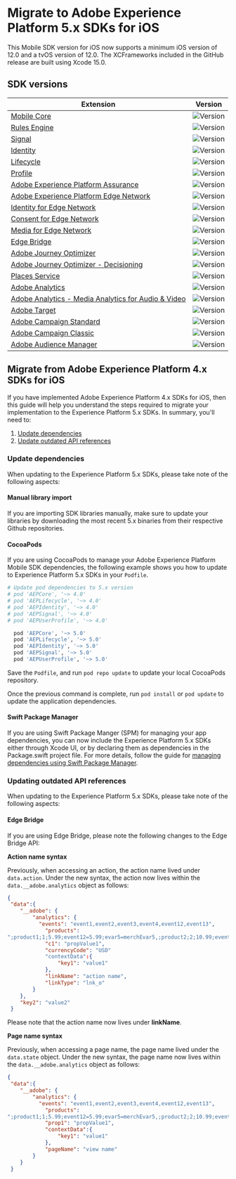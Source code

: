 # Migrate to Adobe Experience Platform 5.x SDKs for iOS

<InlineAlert variant="info" slots="text"/>

This Mobile SDK version for iOS now supports a minimum iOS version of 12.0 and a tvOS version of 12.0. The XCFrameworks included in the GitHub release are built using Xcode 15.0.

## SDK versions

| Extension | Version |
|---|---|
| [Mobile Core](../../../home/base/mobile-core/index.md) | ![Version](https://img.shields.io/github/v/release/adobe/aepsdk-core-ios.svg?label=AEPCore&logo=apple&logoColor=white&color=orange&sort=semver&filter=5*) |
| [Rules Engine](../../../home/base/mobile-core/rules-engine/index.md) | ![Version](https://img.shields.io/github/v/release/adobe/aepsdk-rulesengine-ios.svg?label=AEPRulesEngine&logo=apple&logoColor=white&color=orange&sort=semver&filter=5*) |
| [Signal](../../../home/base/mobile-core/signal/index.md) | ![Version](https://img.shields.io/github/v/release/adobe/aepsdk-core-ios.svg?label=AEPSignal&logo=apple&logoColor=white&color=orange&sort=semver&filter=5*) |
| [Identity](../../../home/base/mobile-core/identity/index.md) | ![Version](https://img.shields.io/github/v/release/adobe/aepsdk-core-ios.svg?label=AEPIdentity&logo=apple&logoColor=white&color=orange&sort=semver&filter=5*) |
| [Lifecycle](../../../home/base/mobile-core/lifecycle/index.md) | ![Version](https://img.shields.io/github/v/release/adobe/aepsdk-core-ios.svg?label=AEPLifecycle&logo=apple&logoColor=white&color=orange&sort=semver&filter=5*) |
| [Profile](../../../home/base/profile/index.md) | ![Version](https://img.shields.io/github/v/release/adobe/aepsdk-userprofile-ios.svg?label=AEPUserProfile&logo=apple&logoColor=white&color=orange&sort=semver&filter=5*) |
| [Adobe Experience Platform Assurance](../../../home/base/assurance/index.md) | ![Version](https://img.shields.io/github/v/release/adobe/aepsdk-assurance-ios.svg?label=AEPAssurance&logo=apple&logoColor=white&color=orange&sort=semver&filter=5*) |
| [Adobe Experience Platform Edge Network](../../../edge/edge-network/index.md) | ![Version](https://img.shields.io/github/v/release/adobe/aepsdk-edge-ios.svg?label=AEPEdge&logo=apple&logoColor=white&color=orange&sort=semver&filter=5*) |
| [Identity for Edge Network](../../../edge/identity-for-edge-network/index.md) | ![Version](https://img.shields.io/github/v/release/adobe/aepsdk-edgeidentity-ios.svg?label=AEPEdgeIdentity&logo=apple&logoColor=white&color=orange&sort=semver&filter=5*) |
| [Consent for Edge Network](../../../edge/consent-for-edge-network/index.md) | ![Version](https://img.shields.io/github/v/release/adobe/aepsdk-edgeconsent-ios.svg?label=AEPEdgeConsent&logo=apple&logoColor=white&color=orange&sort=semver&filter=5*) |
| [Media for Edge Network](../../../edge/media-for-edge-network/index.md) | ![Version](https://img.shields.io/github/v/release/adobe/aepsdk-edgemedia-ios.svg?label=AEPEdgeMedia&logo=apple&logoColor=white&color=orange&sort=semver&filter=5*) |
| [Edge Bridge](../../../solution/adobe-analytics/migrate-to-edge-network.md) | ![Version](https://img.shields.io/github/v/release/adobe/aepsdk-edgebridge-ios.svg?label=AEPEdgeBridge&logo=apple&logoColor=white&color=orange&sort=semver&filter=5*) |
| [Adobe Journey Optimizer](../../../edge/adobe-journey-optimizer/index.md) | ![Version](https://img.shields.io/github/v/release/adobe/aepsdk-messaging-ios.svg?label=AEPMessaging&logo=apple&logoColor=white&color=orange&sort=semver&filter=5*) |
| [Adobe Journey Optimizer - Decisioning](../../../edge/adobe-journey-optimizer-decisioning/index.md) | ![Version](https://img.shields.io/github/v/release/adobe/aepsdk-optimize-ios.svg?label=AEPOptimize&logo=apple&logoColor=white&color=orange&sort=semver&filter=5*) |
| [Places Service](https://experienceleague.adobe.com/docs/places/using/home.html) | ![Version](https://img.shields.io/github/v/release/adobe/aepsdk-places-ios.svg?label=AEPPlaces&logo=apple&logoColor=white&color=orange&sort=semver&filter=5*) |
| [Adobe Analytics](../../../solution/adobe-analytics/index.md) | ![Version](https://img.shields.io/github/v/release/adobe/aepsdk-analytics-ios.svg?label=AEPAnalytics&logo=apple&logoColor=white&color=orange&sort=semver&filter=5*) |
| [Adobe Analytics - Media Analytics for Audio & Video](../../../solution/adobe-media-analytics/index.md) | ![Version](https://img.shields.io/github/v/release/adobe/aepsdk-media-ios.svg?label=AEPMedia&logo=apple&logoColor=white&color=orange&sort=semver&filter=5*) |
| [Adobe Target](../../../solution/adobe-target/index.md) | ![Version](https://img.shields.io/github/v/release/adobe/aepsdk-target-ios.svg?label=AEPTarget&logo=apple&logoColor=white&color=orange&sort=semver&filter=5*) |
| [Adobe Campaign Standard](../../../solution/adobe-campaign-standard/index.md) | ![Version](https://img.shields.io/github/v/release/adobe/aepsdk-campaign-ios.svg?label=AEPCampaign&logo=apple&logoColor=white&color=orange&sort=semver&filter=5*) |
| [Adobe Campaign Classic](../../../solution/adobe-campaign-classic/index.md) | ![Version](https://img.shields.io/github/v/release/adobe/aepsdk-campaignclassic-ios.svg?label=AEPCampaignClassic&logo=apple&logoColor=white&color=orange&sort=semver&filter=5*) |
| [Adobe Audience Manager](../../../solution/adobe-audience-manager/index.md) | ![Version](https://img.shields.io/github/v/release/adobe/aepsdk-audience-ios.svg?label=AEPAudience&logo=apple&logoColor=white&color=orange&sort=semver&filter=5*) |

## Migrate from Adobe Experience Platform 4.x SDKs for iOS

If you have implemented Adobe Experience Platform 4.x SDKs for iOS, then this guide will help you understand the steps required to migrate your implementation to the Experience Platform 5.x SDKs. In summary, you'll need to:

1. [Update dependencies](#update-dependencies)
2. [Update outdated API references](#update-outdated-api-references)

### Update dependencies

When updating to the Experience Platform 5.x SDKs, please take note of the following aspects:

#### Manual library import

If you are importing SDK libraries manually, make sure to update your libraries by downloading the most recent 5.x binaries from their respective Github repositories.

#### CocoaPods

If you are using CocoaPods to manage your Adobe Experience Platform Mobile SDK dependencies, the following example shows you how to update to Experience Platform 5.x SDKs in your `Podfile`.

```ruby
# Update pod dependencies to 5.x version
# pod 'AEPCore', '~> 4.0'
# pod 'AEPLifecycle', '~> 4.0'
# pod 'AEPIdentity', '~> 4.0'
# pod 'AEPSignal', '~> 4.0'
# pod 'AEPUserProfile', '~> 4.0'

  pod 'AEPCore', '~> 5.0'
  pod 'AEPLifecycle', '~> 5.0'
  pod 'AEPIdentity', '~> 5.0'
  pod 'AEPSignal', '~> 5.0'
  pod 'AEPUserProfile', '~> 5.0'
```

Save the `Podfile`, and run `pod repo update` to update your local CocoaPods repository.

Once the previous command is complete, run `pod install` or `pod update` to update the application dependencies.

#### Swift Package Manager

If you are using Swift Package Manger (SPM) for managing your app dependencies, you can now include the Experience Platform 5.x SDKs either through Xcode UI, or by declaring them as dependencies in the Package.swift project file. For more details, follow the guide for [managing dependencies using Swift Package Manager](../../manage-spm-dependencies.md).

### Updating outdated API references

When updating to the Experience Platform 5.x SDKs, please take note of the following aspects:

#### Edge Bridge

If you are using Edge Bridge, please note the following changes to the Edge Bridge API:

**Action name syntax** 

Previously, when accessing an action, the action name lived under `data.action`. Under the new syntax, the action now lives within the `data.__adobe.analytics` object as follows:

```json
{
 "data":{
    "__adobe": {
        "analytics": {
          "events": "event1,event2,event3,event4,event12,event13",
            "products":
";product1;1;5.99;event12=5.99;evar5=merchEvar5,;product2;2;10.99;event13=6;eVar6=mercheVar6",
            "c1": "propValue1",
            "currencyCode": "USD"
            "contextData":{
                "key1": "value1"
            },
            "linkName": "action name",
            "linkType": "lnk_o"
        }
    },
    "key2": "value2"
 }
```

Please note that the action name now lives under **linkName**.

**Page name syntax**

Previously, when accessing a page name, the page name lived under the `data.state` object. Under the new syntax, the page name now lives within the `data.__adobe.analytics` object as follows:

```json
{
 "data":{
    "__adobe": {
        "analytics": {
          "events": "event1,event2,event3,event4,event12,event13",
            "products":
";product1;1;5.99;event12=5.99;evar5=merchEvar5,;product2;2;10.99;event13=6;eVar6=mercheVar6",
            "prop1": "propValue1",
            "contextData":{
                "key1": "value1"
            },
            "pageName": "view name"
        }
    }
 }
```
